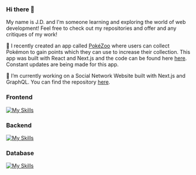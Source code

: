 ### Hi there 👋

<!--
**jdplumst/jdplumst** is a ✨ _special_ ✨ repository because its `README.md` (this file) appears on your GitHub profile.

Here are some ideas to get you started:

- 🔭 I’m currently working on ...
- 🌱 I’m currently learning ...
- 👯 I’m looking to collaborate on ...
- 🤔 I’m looking for help with ...
- 💬 Ask me about ...
- 📫 How to reach me: ...
- 😄 Pronouns: ...
- ⚡ Fun fact: ...
-->

My name is J.D. and I'm someone learning and exploring the world of web development! Feel free to check out my repositories and offer and any critiques of my work!

🔭 I recently created an app called [PokéZoo](https://pokezoo.vercel.app/) where users can collect Pokémon to gain points which they can use to increase their collection. This app was built with React and Next.js and the code can be found here [here](https://github.com/jdplumst/pokezoo). Constant updates are being made for this app.

🔭 I’m currently working on a Social Network Website built with Next.js and GraphQL. You can find the repository [here](https://github.com/jdplumst/social-network).

<!-- ### Languages and Tools
[![My Skills](https://skillicons.dev/icons?i=html,css,js,ts,cs,react,nextjs,dotnet,nodejs,express,tailwind,materialui,postgres,mysql,mongodb,prisma)](https://skillicons.dev)
 -->

### Frontend
[![My Skills](https://skillicons.dev/icons?i=html,css,js,ts,react,nextjs,tailwind,materialui)](https://skillicons.dev)

### Backend
[![My Skills](https://skillicons.dev/icons?i=cs,dotnet,nodejs,express,nextjs)](https://skillicons.dev)

### Database
[![My Skills](https://skillicons.dev/icons?i=postgres,mysql,mongodb,prisma)](https://skillicons.dev)
